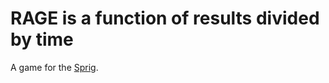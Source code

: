# RAGE is a function of results divided by time

A game for the [Sprig](https://sprig.hackclub.com).
